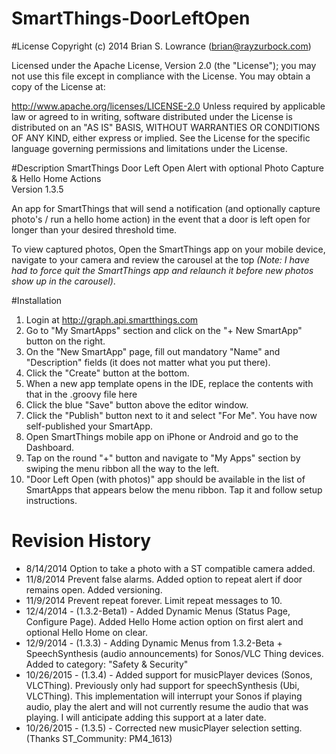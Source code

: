 SmartThings-DoorLeftOpen
========================
#License
Copyright (c) 2014 Brian S. Lowrance (brian@rayzurbock.com)

Licensed under the Apache License, Version 2.0 (the "License"); you may not use this file except in compliance with the License. You may obtain a copy of the License at:

http://www.apache.org/licenses/LICENSE-2.0
Unless required by applicable law or agreed to in writing, software distributed under the License is distributed on an "AS IS" BASIS, WITHOUT WARRANTIES OR CONDITIONS OF ANY KIND, either express or implied. See the License for the specific language governing permissions and limitations under the License.

#Description
SmartThings Door Left Open Alert with optional Photo Capture & Hello Home Actions <br />
Version 1.3.5

An app for SmartThings that will send a notification (and optionally capture photo's / run a hello home action) in the event that a door is left open for longer than your desired threshold time.

To view captured photos, Open the SmartThings app on your mobile device, navigate to your camera and review the carousel at the top *(Note: I have had to force quit the SmartThings app and relaunch it before new photos show up in the carousel)*.

#Installation
1. Login at <a href=http://graph.api.smartthings.com>http://graph.api.smartthings.com</a>
2. Go to "My SmartApps" section and click on the "+ New SmartApp" button on the right.
3. On the "New SmartApp" page, fill out mandatory "Name" and "Description" fields (it does not matter what you put there).
4. Click the "Create" button at the bottom.
5. When a new app template opens in the IDE, replace the contents with that in the .groovy file here
6. Click the blue "Save" button above the editor window.
7. Click the "Publish" button next to it and select "For Me". You have now self-published your SmartApp.
8. Open SmartThings mobile app on iPhone or Android and go to the Dashboard.
9. Tap on the round "+" button and navigate to "My Apps" section by swiping the menu ribbon all the way to the left.
10. "Door Left Open (with photos)" app should be available in the list of SmartApps that appears below the menu ribbon. Tap it and follow setup instructions.

# Revision History
*  8/14/2014 Option to take a photo with a ST compatible camera added.
*  11/8/2014 Prevent false alarms.  Added option to repeat alert if door remains open. Added versioning.
*  11/9/2014 Prevent repeat forever.  Limit repeat messages to 10.
*  12/4/2014 - (1.3.2-Beta1) - Added Dynamic Menus (Status Page, Configure Page). Added Hello Home action option on first alert and optional Hello Home on clear.
*  12/9/2014 - (1.3.3) - Adding Dynamic Menus from 1.3.2-Beta + SpeechSynthesis (audio announcements) for Sonos/VLC Thing devices. Added to category: "Safety & Security"
*  10/26/2015 - (1.3.4) - Added support for musicPlayer devices (Sonos, VLCThing).  Previously only had support for speechSynthesis (Ubi, VLCThing).  This implementation will interrupt your Sonos if playing audio, play the alert and will not currently resume the audio that was playing.  I will anticipate adding this support at a later date.
*  10/26/2015 - (1.3.5) - Corrected new musicPlayer selection setting. (Thanks ST_Community: PM4_1613)
